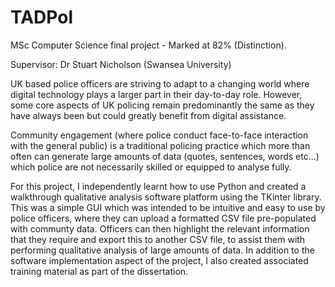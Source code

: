 # TADPol
MSc Computer Science final project - Marked at 82% (Distinction).

Supervisor: Dr Stuart Nicholson (Swansea University)

UK based police officers are striving to adapt to a changing world where digital technology plays a larger part in their day-to-day role. However, some core aspects of UK policing remain predominantly the same as they have always been but could greatly benefit from digital assistance.

Community engagement (where police conduct face-to-face interaction with the general public) is a traditional policing practice which more than often can generate large amounts of data (quotes, sentences, words etc…) which police are not necessarily skilled or equipped to analyse fully.

For this project, I independently learnt how to use Python and created a walkthrough qualitative analysis software platform using the TKinter library. This was a simple GUI which was intended to be intuitive and easy to use by police officers, where they can upload a formatted CSV file pre-populated with communty data. Officers can then highlight the relevant information that they require and export this to another CSV file, to assist them with performing qualitative analysis of large amounts of data. In addition to the software implementation aspect of the project, I also created associated training material as part of the dissertation.
